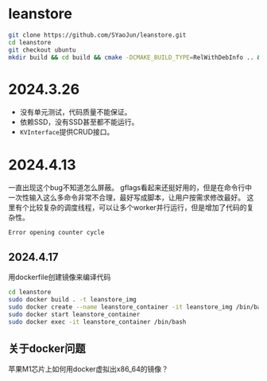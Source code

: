 # leanstore
```sh
git clone https://github.com/SYaoJun/leanstore.git
cd leanstore
git checkout ubuntu
mkdir build && cd build && cmake -DCMAKE_BUILD_TYPE=RelWithDebInfo .. && make -j `nproc`
```
# 2024.3.26
- 没有单元测试，代码质量不能保证。
- 依赖SSD，没有SSD甚至都不能运行。
- `KVInterface`提供CRUD接口。
# 2024.4.13
一直出现这个bug不知道怎么屏蔽。
gflags看起来还挺好用的，但是在命令行中一次性输入这么多命令非常不合理，最好写成脚本，让用户按需求修改最好。
这里有个比较复杂的调度线程，可以让多个worker并行运行，但是增加了代码的复杂性。
```
Error opening counter cycle
```
## 2024.4.17
用dockerfile创建镜像来编译代码
```sh
cd leanstore
sudo docker build . -t leanstore_img
sudo docker create --name leanstore_container -it leanstore_img /bin/bash
sudo docker start leanstore_container
sudo docker exec -it leanstore_container /bin/bash
```
## 关于docker问题
苹果M1芯片上如何用docker虚拟出x86_64的镜像？